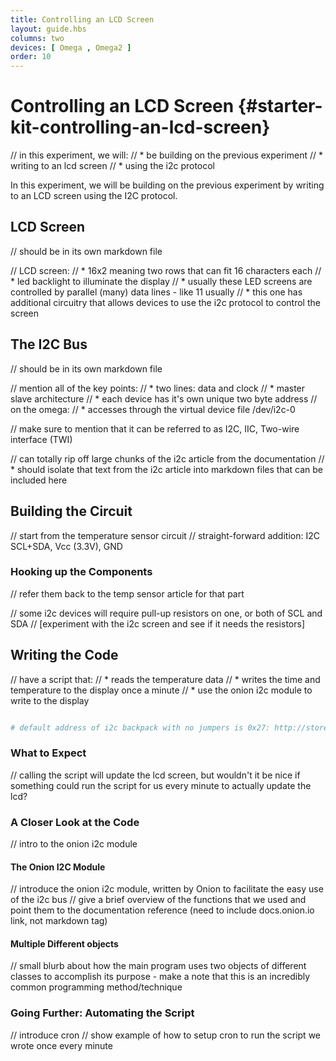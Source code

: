 ```yaml
---
title: Controlling an LCD Screen
layout: guide.hbs
columns: two
devices: [ Omega , Omega2 ]
order: 10
---
```


# Controlling an LCD Screen {#starter-kit-controlling-an-lcd-screen}

// in this experiment, we will:
//  * be building on the previous experiment
//  * writing to an lcd screen
//    * using the i2c protocol

In this experiment, we will be building on the previous experiment by writing to an LCD screen using the I2C protocol.

## LCD Screen
// should be in its own markdown file

// LCD screen:
//  * 16x2 meaning two rows that can fit 16 characters each
//  * led backlight to illuminate the display
//  * usually these LED screens are controlled by parallel (many) data lines - like 11 usually
//    * this one has additional circuitry that allows devices to use the i2c protocol to control the screen


## The I2C Bus
// should be in its own markdown file

// mention all of the key points:
//  * two lines: data and clock
//  * master slave architecture
//  * each device has it's own unique two byte address
// on the omega:
//  * accesses through the virtual device file /dev/i2c-0

// make sure to mention that it can be referred to as I2C, IIC, Two-wire interface (TWI)

// can totally rip off large chunks of the i2c article from the documentation
//  * should isolate that text from the i2c article into  markdown files that can be included here


## Building the Circuit

// start from the temperature sensor circuit
// straight-forward addition: I2C SCL+SDA, Vcc (3.3V), GND


### Hooking up the Components

// refer them back to the temp sensor article for that part

// some i2c devices will require pull-up resistors on one, or both of SCL and SDA
// [experiment with the i2c screen and see if it needs the resistors]


## Writing the Code

// have a script that:
//  * reads the temperature data
//  * writes the time and temperature to the display once a minute
//    * use the onion i2c module to write to the display

``` python

# default address of i2c backpack with no jumpers is 0x27: http://store.alhekma4u.com/content/Displays/I2C%20LCD%20interface.pdf
```

### What to Expect

// calling the script will update the lcd screen, but wouldn't it be nice if something could run the script for us every minute to actually update the lcd?

### A Closer Look at the Code

// intro to the onion i2c module

#### The Onion I2C Module

// introduce the onion i2c module, written by Onion to facilitate the easy use of the i2c bus
// give a brief overview of the functions that we used and point them to the documentation reference (need to include docs.onion.io link, not markdown tag)

#### Multiple Different objects

// small blurb about how the main program uses two objects of different classes to accomplish its purpose - make a note that this is an incredibly common programming method/technique

### Going Further: Automating the Script

// introduce cron
// show example of how to setup cron to run the script we wrote once every minute

